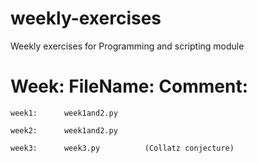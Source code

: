 # weekly-exercises
Weekly exercises for Programming and scripting module

#	Week:      FileName:      Comment:

	week1:      week1and2.py

	week2:      week1and2.py
	
	week3:      week3.py	      (Collatz conjecture)
